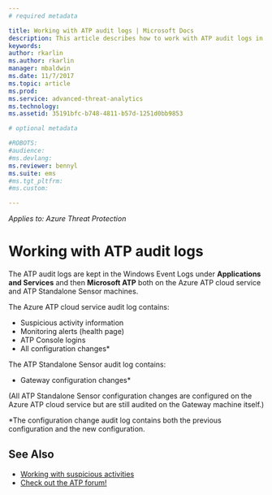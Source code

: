 ```yaml
---
# required metadata

title: Working with ATP audit logs | Microsoft Docs
description: This article describes how to work with ATP audit logs in the Windows Event Log.
keywords:
author: rkarlin
ms.author: rkarlin
manager: mbaldwin
ms.date: 11/7/2017
ms.topic: article
ms.prod:
ms.service: advanced-threat-analytics
ms.technology:
ms.assetid: 35191bfc-b748-4811-b57d-1251d0bb9853

# optional metadata

#ROBOTS:
#audience:
#ms.devlang:
ms.reviewer: bennyl
ms.suite: ems
#ms.tgt_pltfrm:
#ms.custom:

---
```


*Applies to: Azure Threat Protection*

# Working with ATP audit logs

The ATP audit logs are kept in the Windows Event Logs under **Applications and Services** and then **Microsoft ATP** both on the Azure ATP cloud service and ATP Standalone Sensor machines.

The Azure ATP cloud service audit log contains:
-	Suspicious activity information
-	Monitoring alerts (health page)
-	ATP Console logins
-	All configuration changes*

The ATP Standalone Sensor audit log contains:
-	Gateway configuration changes* 

(All ATP Standalone Sensor configuration changes are configured on the Azure ATP cloud service but are still audited on the Gateway machine itself.)

*The configuration change audit log contains both the previous configuration and the new configuration.


## See Also
- [Working with suspicious activities](working-with-suspicious-activities.md)
- [Check out the ATP forum!](https://social.technet.microsoft.com/Forums/security/home?forum=mata)
